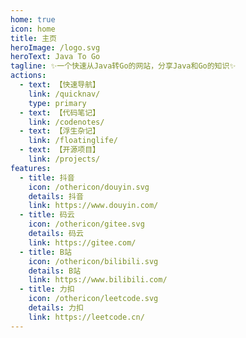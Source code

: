 ```yaml
---
home: true
icon: home
title: 主页
heroImage: /logo.svg
heroText: Java To Go
tagline: ✨一个快速从Java转Go的网站，分享Java和Go的知识✨
actions:
  - text: 【快速导航】
    link: /quicknav/
    type: primary
  - text: 【代码笔记】
    link: /codenotes/
  - text: 【浮生杂记】
    link: /floatinglife/
  - text: 【开源项目】
    link: /projects/
features:
  - title: 抖音
    icon: /othericon/douyin.svg
    details: 抖音
    link: https://www.douyin.com/
  - title: 码云
    icon: /othericon/gitee.svg
    details: 码云
    link: https://gitee.com/
  - title: B站
    icon: /othericon/bilibili.svg
    details: B站
    link: https://www.bilibili.com/
  - title: 力扣
    icon: /othericon/leetcode.svg
    details: 力扣
    link: https://leetcode.cn/
---
```


